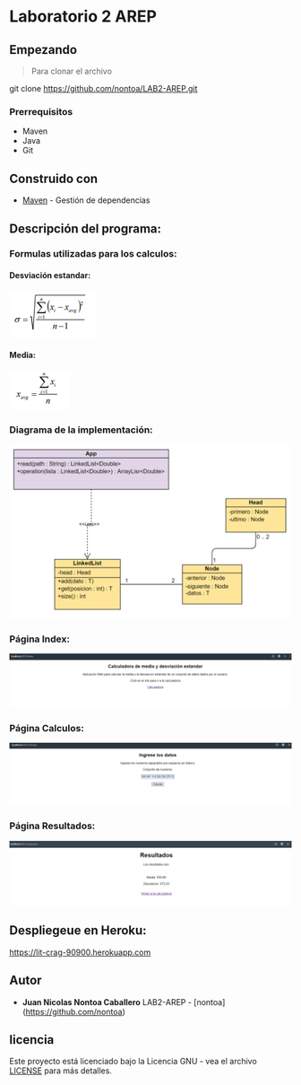 # Laboratorio 2 AREP


## Empezando

>Para clonar el archivo 

git clone https://github.com/nontoa/LAB2-AREP.git
>
### Prerrequisitos
* Maven
* Java
* Git


## Construido con

* [Maven](https://maven.apache.org/) - Gestión de dependencias

## Descripción del programa:

### Formulas utilizadas para los calculos:



#### Desviación estandar:

![Screenshot](images/Desviacion.PNG)

#### Media:

![Screenshot](images/Media.PNG)

### Diagrama de la implementación:

![Screenshot](images/Diagrama.PNG)

### Página Index:

![Screenshot](images/Index.PNG)

### Página Calculos:

![Screenshot](images/Calculos.PNG)

### Página Resultados:

![Screenshot](images/Resultados.PNG)

## Despliegeue en Heroku:

https://lit-crag-90900.herokuapp.com

## Autor


* **Juan Nicolas Nontoa Caballero**  LAB2-AREP - [nontoa] (https://github.com/nontoa)

## licencia

Este proyecto está licenciado bajo la Licencia GNU - vea el archivo [LICENSE](LICENSE) para más detalles.

